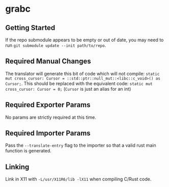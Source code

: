 # grabc

## Getting Started

If the repo submodule appears to be empty or out of date, you may need to run `git submodule update --init path/to/repo`.

## Required Manual Changes

The translator will generate this bit of code which will not compile: `static mut cross_cursor: Cursor = ::std::ptr::null_mut::<libc::c_void>() as Cursor;`. This should be replaced with the equivalent code: `static mut cross_cursor: Cursor = 0;` (`Cursor` is just an alias for an int)

## Required Exporter Params

No params are strictly required at this time.

## Required Importer Params

Pass the `--translate-entry` flag to the importer so that a valid rust main function is generated.

## Linking

Link in X11 with `-L/usr/X11R6/lib -lX11` when compiling C/Rust code.
